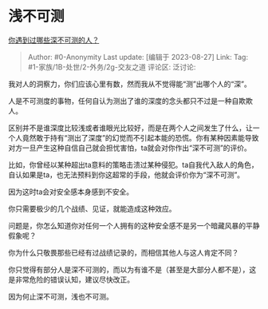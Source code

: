 # 浅不可测
[你遇到过哪些深不可测的人？](https://www.zhihu.com/question/27583188/answer/3182956145)

> Author: #0-Anonymity
> Last update: [编辑于 2023-08-27]
> Link:
> Tag: #1-家族/1B-处世/2-外务/2g-交友之道
> 评论区:
> 泛讨论:

我对人的洞察力，你们应该心里有数，然而我从不觉得能“测”出哪个人的“深”。

人是不可测度的事物，任何自认为测出了谁的深度的念头都只不过是一种自欺欺人。

区别并不是谁深度比较浅或者谁眼光比较好，而是在两个人之间发生了什么，让一个人竟然敢于持有“测出了深度”的幻觉而不引起本能的恐慌。你有某种因素能导致对方一旦产生这种自信自己就会担忧害怕，ta就会对你作出“深不可测”的评价。

比如，你曾经以某种超出ta意料的策略击溃过某种侵犯。ta自我代入敌人的角色，自认如果是ta，也无法预料到你这超常的手段，他就会评价你为“深不可测”。

因为这时ta会对安全感本身感到不安全。

你只需要极少的几个战绩、见证，就能造成这种效应。

问题是，你怎么知道你对任何一个人拥有的这种安全感不是另一个暗藏风暴的平静假象呢？

你为什么只敬畏那些已经有过战绩记录的，而相信其他人与这人肯定不同？

你只觉得有部分人是深不可测的，而以为有谁不是（甚至是大部分人都不是），这是非常危险的错误认知，建议尽快改正。

因为何止深不可测，浅也不可测。
